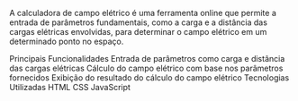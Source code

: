 A calculadora de campo elétrico é uma ferramenta online que permite a entrada de parâmetros fundamentais, como a carga e a distância das cargas elétricas envolvidas, para determinar o campo elétrico em um determinado ponto no espaço.

Principais Funcionalidades
Entrada de parâmetros como carga e distância das cargas elétricas
Cálculo do campo elétrico com base nos parâmetros fornecidos
Exibição do resultado do cálculo do campo elétrico
Tecnologias Utilizadas
HTML
CSS
JavaScript
